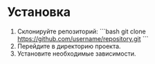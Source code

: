 # Установка

1. Склонируйте репозиторий:
   \`\`\`bash
   git clone https://github.com/username/repository.git
   \`\`\`
2. Перейдите в директорию проекта.
3. Установите необходимые зависимости.
